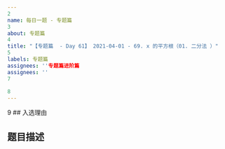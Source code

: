 ```yaml
---
2
name: 每日一题 - 专题篇
3
about: 专题篇
4
title: "【专题篇  - Day 61】 2021-04-01 - 69. x 的平方根（01. 二分法 ）"
5
labels: 专题篇
assignees: ''专题篇进阶篇
assignees: ''
7
​
8
---
```

9
​## 入选理由

## 题目描述
